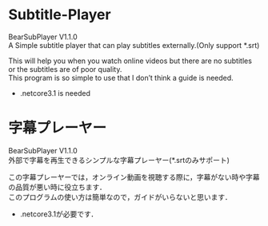 # Subtitle-Player
 BearSubPlayer V1.1.0  
 A Simple subtitle player that can play subtitles externally.(Only support *.srt)  
 
This will help you when you watch online videos but there are no subtitles or the subtitles are of poor quality.  
This program is so simple to use that I don’t think a guide is needed.  

* .netcore3.1 is needed  


# 字幕プレーヤー
 BearSubPlayer V1.1.0  
 外部で字幕を再生できるシンプルな字幕プレーヤー(*.srtのみサポート)  

この字幕プレーヤーでは，オンライン動画を視聴する際に，字幕がない時や字幕の品質が悪い時に役立ちます．  
このプログラムの使い方は簡単なので，ガイドがいらないと思います．  

* .netcore3.1が必要です．  

